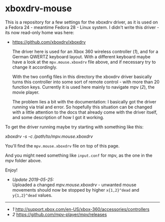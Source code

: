 # xboxdrv-mouse

This is a repository for a few settings for the xboxdrv driver, as it is used on a Fedora 24 - meantime Fedora 28 - Linux system. I didn't write this driver - its now read-only home was here:

* https://github.com/xboxdrv/xboxdrv

   The driver here is used for an Xbox 360 wireless controller (*1*), and for a German QWERTZ keyboard layout. With a different keyboard maybe have a look at the `mpv.mouse.xboxdrv` file above, and if necessary try to change it accordingly.
   
   With the two config files in this directory the xboxdrv driver basically turns this controller into some sort of remote control - with more than 20 function keys. Currently it is used here mainly to navigate mpv (*2*), the movie player.

   The problem lies a bit with the documentation: I basically got the driver running via trial and error. So hopefully this situation can be changed with a little attention to the docs that already come with the driver itself, and some description of how I got it working.

To get the driver running maybe try starting with something like this:

*xboxdrv -s -c /path/to/mpv.mouse.xboxdrv*

You'll find the `mpv.mouse.xboxdrv` file on top of this page.

And you might need something like `input.conf` for mpv, as the one in the mpv folder above.

Enjoy!


* _Update 2019-05-25:_  
      Uploaded a changed *mpv.mouse.xboxdrv* - unwanted mouse movements should now be stopped by higher `x{1,2}^dead` and `y{1,2}^dead` values.  



----
* *1*  http://support.xbox.com/en-US/xbox-360/accessories/controllers
* *2*  https://github.com/mpv-player/mpv/releases
